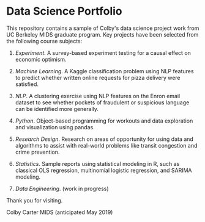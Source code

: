 # Data Science Portfolio
This repository contains a sample of Colby's data science project work from UC Berkeley MIDS graduate program. Key projects have been selected from the following course subjects:

1. _Experiment_. A survey-based experiment testing for a causal effect on economic optimism.

2. _Machine Learning_. A Kaggle classification problem using NLP features to predict whether written online requests for pizza delivery were satisfied.

3. _NLP_. A clustering exercise using NLP features on the Enron email dataset to see whether pockets of fraudulent or suspicious language can be identified more generally.

4. _Python_. Object-based programming for workouts and data exploration and visualization using pandas.

5. _Research Design_. Research on areas of opportunity for using data and algorithms to assist with real-world problems like transit congestion and crime prevention.

6. _Statistics_. Sample reports using statistical modeling in R, such as classical OLS regression, multinomial logistic regression, and SARIMA modeling.

7. _Data Engineering_. (work in progress)


Thank you for visiting.

Colby Carter
MIDS (anticipated May 2019)
